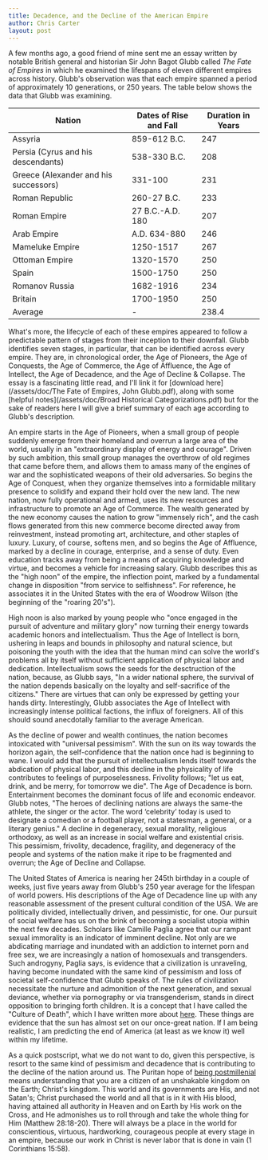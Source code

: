 ```yaml
---
title: Decadence, and the Decline of the American Empire
author: Chris Carter
layout: post
---
```


A few months ago, a good friend of mine sent me an essay written by notable British general and historian Sir John Bagot Glubb called _The Fate of Empires_ in which he examined the lifespans of eleven different empires across history. Glubb's observation was that each empire spanned a period of approximately 10 generations, or 250 years. The table below shows the data that Glubb was examining.

<table class="table">
<thead><tr class="tableizer-firstrow"><th>Nation</th><th>Dates of Rise and Fall</th><th>Duration in Years</th></tr></thead><tbody>
 <tr><td>Assyria</td><td>859-612 B.C.</td><td>247</td></tr>
 <tr><td>Persia (Cyrus and his descendants) </td><td>538-330 B.C.</td><td>208</td></tr>
 <tr><td>Greece (Alexander and his successors) </td><td>331-100</td><td>231</td></tr>
 <tr><td>Roman Republic </td><td>260-27 B.C.</td><td>233</td></tr>
 <tr><td>Roman Empire </td><td>27 B.C.-A.D. 180</td><td>207</td></tr>
 <tr><td>Arab Empire</td><td>A.D. 634-880</td><td>246</td></tr>
 <tr><td>Mameluke Empire</td><td>1250-1517</td><td>267</td></tr>
 <tr><td>Ottoman Empire</td><td>1320-1570</td><td>250</td></tr>
 <tr><td>Spain</td><td>1500-1750</td><td>250</td></tr>
 <tr><td>Romanov Russia</td><td>1682-1916</td><td>234</td></tr>
 <tr><td>Britain</td><td>1700-1950</td><td>250</td></tr>
 <tr><td>Average</td><td> - </td><td>238.4</td></tr>
</tbody></table>

What's more, the lifecycle of each of these empires appeared to follow a predictable pattern of stages from their inception to their downfall. Glubb identifies seven stages, in particular, that can be identified across every empire. They are, in chronological order, the Age of Pioneers, the Age of Conquests, the Age of Commerce, the Age of Affluence, the Age of Intellect, the Age of Decadence, and the Age of Decline & Collapse. The essay is a fascinating little read, and I'll link it for [download here](/assets/doc/The Fate of Empires, John Glubb.pdf), along with some [helpful notes](/assets/doc/Broad Historical Categorizations.pdf) but for the sake of readers here I will give a brief summary of each age according to Glubb's description.

An empire starts in the Age of Pioneers, when a small group of people suddenly emerge from their homeland and overrun a large area of the world, usually in an "extraordinary display of energy and courage". Driven by such ambition, this small group manages the overthrow of old regimes that came before them, and allows them to amass many of the engines of war and the sophisticated weapons of their old adversaries. So begins the Age of Conquest, when they organize themselves into a formidable military presence to solidify and expand their hold over the new land. The new nation, now fully operational and armed, uses its new resources and infrastructure to promote an Age of Commerce. The wealth generated by the new economy causes the nation to grow "immensely rich", and the cash flows generated from this new commerce become directed away from reinvestment, instead promoting art, architecture, and other staples of luxury. Luxury, of course, softens men, and so begins the Age of Affluence, marked by a decline in courage, enterprise, and a sense of duty. Even education tracks away from being a means of acquiring knowledge and virtue, and becomes a vehicle for increasing salary. Glubb describes this as the "high noon" of the empire, the inflection point, marked by a fundamental change in disposition "from service to selfishness". For reference, he associates it in the United States with the era of Woodrow Wilson (the beginning of the "roaring 20's").

High noon is also marked by young people who "once engaged in the pursuit of adventure and military glory" now turning their energy towards academic honors and intellectualism. Thus the Age of Intellect is born, ushering in leaps and bounds in philosophy and natural science, but poisoning the youth with the idea that the human mind can solve the world's problems all by itself without sufficient application of physical labor and dedication. Intellectualism sows the seeds for the desctruction of the nation, because, as Glubb says, "In a wider national sphere, the survival of the nation depends basically on the loyalty and self-sacrifice of the citizens." There are virtues that can only be expressed by getting your hands dirty. Interestingly, Glubb associates the Age of Intellect with increasingly intense political factions, the influx of foreigners. All of this should sound anecdotally familiar to the average American.

As the decline of power and wealth continues, the nation becomes intoxicated with "universal pessimism". With the sun on its way towards the horizon again, the self-confidence that the nation once had is beginning to wane. I would add that the pursuit of intellectualism lends itself towards the abdication of physical labor, and this decline in the physicality of life contributes to feelings of purposelessness. Frivolity follows; "let us eat, drink, and be merry, for tomorrow we die". The Age of Decadence is born. Entertainment becomes the dominant focus of life and economic endeavor. Glubb notes, "The heroes of declining nations are always the same-the athlete, the singer or the actor. The word ‘celebrity’ today is used to designate a comedian or a football player, not a statesman, a general, or a literary genius." A decline in degeneracy, sexual morality, religious orthodoxy, as well as an increase in social welfare and existential crisis. This pessimism, frivolity, decadence, fragility, and degeneracy of the people and systems of the nation make it ripe to be fragmented and overrun; the Age of Decline and Collapse.

The United States of America is nearing her 245th birthday in a couple of weeks, just five years away from Glubb's 250 year average for the lifespan of world powers. His descriptions of the Age of Decadence line up with any reasonable assessment of the present cultural condition of the USA. We are politically divided, intellectually driven, and pessimistic, for one. Our pursuit of social welfare has us on the brink of becoming a socialist utopia within the next few decades. Scholars like Camille Paglia agree that our rampant sexual immorality is an indicator of imminent decline. Not only are we abdicating marriage and inundated with an addiction to internet porn and free sex, we are increasingly a nation of homosexuals and transgenders. Such androgyny, Paglia says, is evidence that a civilization is unraveling, having become inundated with the same kind of pessimism and loss of societal self-confidence that Glubb speaks of. The rules of civilization necessitate the nurture and admonition of the next generation, and sexual deviance, whether via pornography or via transgenderism, stands in direct opposition to bringing forth children. It is a concept that I have called the "Culture of Death", which I have written more about [here](https://chrisevancarter.com/2021/03/18/culture-of-death). These things are evidence that the sun has almost set on our once-great nation. If I am being realistic, I am predicting the end of America (at least as we know it) well within my lifetime.

As a quick postscript, what we do not want to do, given this perspective, is resort to the same kind of pessimism and decadence that is contributing to the decline of the nation around us. The Puritan hope of [being postmillenial](https://chrisevancarter.com/2021/02/16/the-victorious-reign) means understanding that you are a citizen of an unshakable kingdom on the Earth; Christ's kingdom. This world and its governments are His, and not Satan's; Christ purchased the world and all that is in it with His blood, having attained all authority in Heaven and on Earth by His work on the Cross, and He admonishes us to roll through and take the whole thing for Him (Matthew 28:18-20). There will always be a place in the world for conscientious, virtuous, hardworking, courageous people at every stage in an empire, because our work in Christ is never labor that is done in vain (1 Corinthians 15:58).

